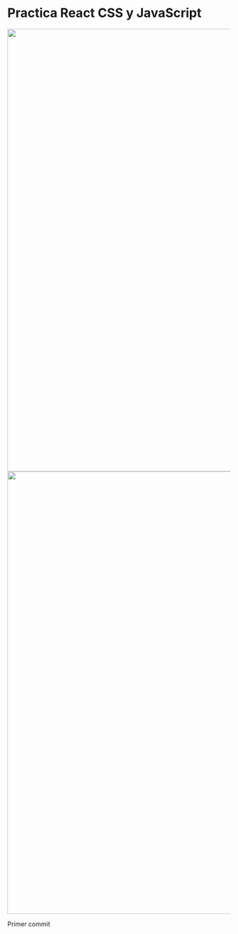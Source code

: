 <h1>Practica React CSS y JavaScript</h1>

<p align="center">
  <img src="https://i.ibb.co/cwrsnbb/Foto1.png" width="1000">
  <img src="https://i.ibb.co/h78tvkH/FOTO2.png" width="1000">
</p>

Primer commit